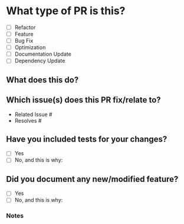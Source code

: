 <!-- Copyright (c) Abstract Machines
SPDX-License-Identifier: Apache-2.0 -->

# What type of PR is this?

<!--

Pull request title should be `MG-XXX - description` or `NOISSUE - description` where XXX is ID of the issue that this PR relate to.
Please review the [CONTRIBUTING.md](https://github.com/absmach/magistrala/blob/master/CONTRIBUTING.md) file for detailed contributing guidelines.

For Work In Progress Pull Requests, please use the Draft PR feature, see https://github.blog/2019-02-14-introducing-draft-pull-requests/ for further details.

For a timely review/response, please avoid force-pushing additional commits if your PR already received reviews or comments.

- Provide tests for your changes.
- Use descriptive commit messages.
- Comment your code where appropriate.
- Squash your commits
- Update any related documentation.
-->

<!--(check all applicable)-->

- [ ] Refactor
- [ ] Feature
- [ ] Bug Fix
- [ ] Optimization
- [ ] Documentation Update
- [ ] Dependency Update

## What does this do?

<!--
Please provide a brief description of what this PR is intended to do.
Include List any changes that modify/break current functionality.
-->

## Which issue(s) does this PR fix/relate to?

<!--
For pull requests that relate or close an issue, please include them below.  We like to follow [Github's guidance on linking issues to pull requests](https://docs.github.com/en/issues/tracking-your-work-with-issues/linking-a-pull-request-to-an-issue).

For example having the text: "Resolves #1234" would connect the current pull request to issue 1234.  And when we merge the pull request, Github will automatically close the issue.
-->

- Related Issue #
- Resolves #

## Have you included tests for your changes?

<!--Please confirm the following before submitting your PR, thank you!-->

- [ ] Yes
- [ ] No, and this is why: <!--please replace this line with details on why tests have not been included-->

## Did you document any new/modified feature?

<!--Please confirm the following before submitting your PR, thank you!-->

- [ ] Yes
- [ ] No, and this is why: <!--please replace this line with details on why documentation has not been included-->

### Notes

<!--Please provide any additional information you feel is important.-->
